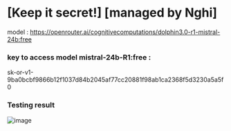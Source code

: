 # [Keep it secret!] [managed by Nghi]
model : https://openrouter.ai/cognitivecomputations/dolphin3.0-r1-mistral-24b:free
### key to access model mistral-24b-R1:free : 
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


### Testing result
![image](https://github.com/user-attachments/assets/d9217cd5-6ad3-411e-9255-df23330c9d6e)
